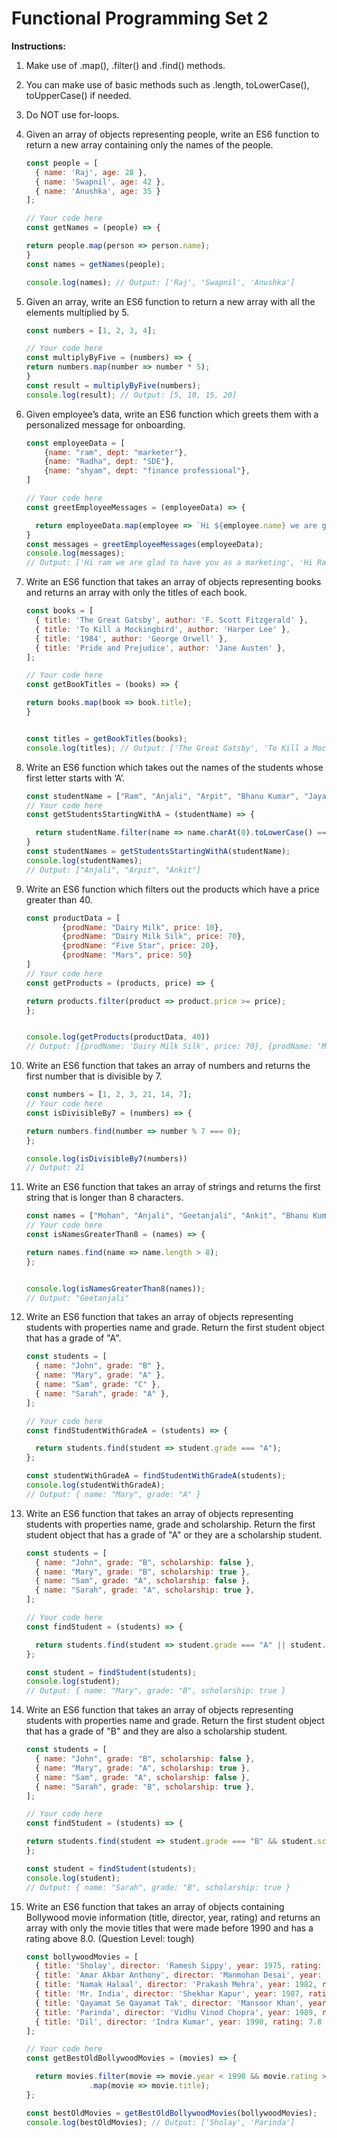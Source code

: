 # Functional Programming Set 2

**Instructions:** 
1. Make use of .map(), .filter() and .find() methods. 
2. You can make use of basic methods such as .length, toLowerCase(), toUpperCase() if needed. 
3. Do NOT use for-loops.

1. Given an array of objects representing people, write an ES6 function to return a new array containing only the names of the people.
    
    ```jsx
    const people = [
      { name: 'Raj', age: 28 },
      { name: 'Swapnil', age: 42 },
      { name: 'Anushka', age: 35 }
    ];
    
    // Your code here
    const getNames = (people) => {

    return people.map(person => person.name);
    }
    const names = getNames(people);

    console.log(names); // Output: ['Raj', 'Swapnil', 'Anushka']
    ```
    
2. Given an array, write an ES6 function to return a new array with all the elements multiplied by 5.
    
    ```jsx
    const numbers = [1, 2, 3, 4];

    // Your code here
    const multiplyByFive = (numbers) => {
    return numbers.map(number => number * 5);
    }
    const result = multiplyByFive(numbers);
    console.log(result); // Output: [5, 10, 15, 20]
    ```
    
3. Given employee’s data, write an ES6 function which greets them with a personalized message for onboarding.
    
    ```jsx
    const employeeData = [
    	{name: "ram", dept: "marketer"}, 
    	{name: "Radha", dept: "SDE"},
    	{name: "shyam", dept: "finance professional"},
    ]
    
    // Your code here
    const greetEmployeeMessages = (employeeData) => {

      return employeeData.map(employee => `Hi ${employee.name} we are glad to have you as a ${employee.dept}`);
    }
    const messages = greetEmployeeMessages(employeeData);
    console.log(messages);
    // Output: ['Hi ram we are glad to have you as a marketing', 'Hi Radha we are glad to have you as a SDE', 'Hi shyam we are glad to have you as a finance professional']
    ```
    
4. Write an ES6 function that takes an array of objects representing books and returns an array with only the titles of each book.
    
    ```jsx
    const books = [
      { title: 'The Great Gatsby', author: 'F. Scott Fitzgerald' },
      { title: 'To Kill a Mockingbird', author: 'Harper Lee' },
      { title: '1984', author: 'George Orwell' },
      { title: 'Pride and Prejudice', author: 'Jane Austen' },
    ];
    
    // Your code here
    const getBookTitles = (books) => {

    return books.map(book => book.title);
    }

    
    const titles = getBookTitles(books);
    console.log(titles); // Output: ['The Great Gatsby', 'To Kill a Mockingbird', '1984', 'Pride and Prejudice']
    ```
    
5. Write an ES6 function which takes out the names of the students whose first letter starts with ‘A’.
    
    ```jsx
    const studentName = ["Ram", "Anjali", "Arpit", "Bhanu Kumar", "Jaya", "Ankit", "shayam"]
    // Your code here
    const getStudentsStartingWithA = (studentName) => {

      return studentName.filter(name => name.charAt(0).toLowerCase() === 'a');
    }
    const studentNames = getStudentsStartingWithA(studentName);
    console.log(studentNames);
    // Output: ["Anjali", "Arpit", "Ankit"]
    ```
    
6. Write an ES6 function which filters out the products which have a price greater than 40.
    
    ```jsx
    const productData = [
    		{prodName: "Dairy Milk", price: 10},
    		{prodName: "Dairy Milk Silk", price: 70},
    		{prodName: "Five Star", price: 20},
    		{prodName: "Mars", price: 50}
    ]
    // Your code here
    const getProducts = (products, price) => {

    return products.filter(product => product.price >= price);
    };

    
    console.log(getProducts(productData, 40))
    // Output: [{prodName: 'Dairy Milk Silk', price: 70}, {prodName: 'Mars', price: 50}]
    ```
    

1. Write an ES6 function that takes an array of numbers and returns the first number that is divisible by 7.
    
    ```jsx
    const numbers = [1, 2, 3, 21, 14, 7];
    // Your code here
    const isDivisibleBy7 = (numbers) => {

    return numbers.find(number => number % 7 === 0);
    };

    console.log(isDivisibleBy7(numbers))
    // Output: 21
    ```
    
2. Write an ES6 function that takes an array of strings and returns the first string that is longer than 8 characters.
    
    ```jsx
    const names = ["Mohan", "Anjali", "Geetanjali", "Ankit", "Bhanu Kumar", "Ramakrishnan",  "shayam"]
    // Your code here
    const isNamesGreaterThan8 = (names) => {

    return names.find(name => name.length > 8);
    };

    
    console.log(isNamesGreaterThan8(names));
    // Output: "Geetanjali"
    ```
    
3. Write an ES6 function that takes an array of objects representing students with properties name and grade. Return the first student object that has a grade of "A".
    
    ```jsx
    const students = [
      { name: "John", grade: "B" },
      { name: "Mary", grade: "A" },
      { name: "Sam", grade: "C" },
      { name: "Sarah", grade: "A" },
    ];
    
    // Your code here
    const findStudentWithGradeA = (students) => {

      return students.find(student => student.grade === "A");
    };

    const studentWithGradeA = findStudentWithGradeA(students);
    console.log(studentWithGradeA); 
    // Output: { name: "Mary", grade: "A" }
    ```
    
4. Write an ES6 function that takes an array of objects representing students with properties name, grade and scholarship. Return the first student object that has a grade of "A" or they are a scholarship student.
    
    ```jsx
    const students = [
      { name: "John", grade: "B", scholarship: false },
      { name: "Mary", grade: "B", scholarship: true },
      { name: "Sam", grade: "A", scholarship: false },
      { name: "Sarah", grade: "A", scholarship: true },
    ];
    
    // Your code here
    const findStudent = (students) => {

      return students.find(student => student.grade === "A" || student.scholarship);
    };

    const student = findStudent(students);
    console.log(student); 
    // Output: { name: "Mary", grade: "B", scholarship: true }
    ```
    
5. Write an ES6 function that takes an array of objects representing students with properties name and grade. Return the first student object that has a grade of "B" and they are also a scholarship student.
    
    ```jsx
    const students = [
      { name: "John", grade: "B", scholarship: false },
      { name: "Mary", grade: "A", scholarship: true },
      { name: "Sam", grade: "A", scholarship: false },
      { name: "Sarah", grade: "B", scholarship: true },
    ];
    
    // Your code here
    const findStudent = (students) => {

    return students.find(student => student.grade === "B" && student.scholarship);
    };

    const student = findStudent(students);
    console.log(student); 
    // Output: { name: "Sarah", grade: "B", scholarship: true }
    ```
    
6. Write an ES6 function that takes an array of objects containing Bollywood movie information (title, director, year, rating) and returns an array with only the movie titles that were made before 1990 and has a rating above 8.0. (Question Level: tough)
    
    ```jsx
    const bollywoodMovies = [
      { title: 'Sholay', director: 'Ramesh Sippy', year: 1975, rating: 8.2 },
      { title: 'Amar Akbar Anthony', director: 'Manmohan Desai', year: 1977, rating: 7.6 },
      { title: 'Namak Halaal', director: 'Prakash Mehra', year: 1982, rating: 7.4 },
      { title: 'Mr. India', director: 'Shekhar Kapur', year: 1987, rating: 7.8 },
      { title: 'Qayamat Se Qayamat Tak', director: 'Mansoor Khan', year: 1988, rating: 7.6 },
      { title: 'Parinda', director: 'Vidhu Vinod Chopra', year: 1989, rating: 8.1 },
      { title: 'Dil', director: 'Indra Kumar', year: 1990, rating: 7.8 }
    ];
    
    // Your code here
    const getBestOldBollywoodMovies = (movies) => {

      return movies.filter(movie => movie.year < 1990 && movie.rating > 8.0)
                  .map(movie => movie.title);
    };

    const bestOldMovies = getBestOldBollywoodMovies(bollywoodMovies);
    console.log(bestOldMovies); // Output: ['Sholay', 'Parinda']
    ```